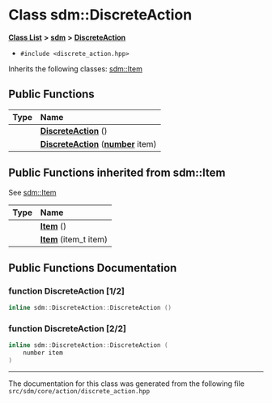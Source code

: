 
<NavBar active_item_id="2"/>

# Class sdm::DiscreteAction


[**Class List**](annotated.md) **>** [**sdm**](namespacesdm.md) **>** [**DiscreteAction**](classsdm_1_1DiscreteAction.md)





* `#include <discrete_action.hpp>`



Inherits the following classes: [sdm::Item](structsdm_1_1Item.md)
















## Public Functions

| Type | Name |
| ---: | :--- |
|   | [**DiscreteAction**](classsdm_1_1DiscreteAction.md#function-discreteaction-1-2) () <br> |
|   | [**DiscreteAction**](classsdm_1_1DiscreteAction.md#function-discreteaction-2-2) ([**number**](namespacesdm.md#typedef-number) item) <br> |

## Public Functions inherited from sdm::Item

See [sdm::Item](structsdm_1_1Item.md)

| Type | Name |
| ---: | :--- |
|   | [**Item**](structsdm_1_1Item.md#function-item-1-2) () <br> |
|   | [**Item**](structsdm_1_1Item.md#function-item-2-2) (item\_t item) <br> |















## Public Functions Documentation


### function DiscreteAction [1/2]


```cpp
inline sdm::DiscreteAction::DiscreteAction () 
```



### function DiscreteAction [2/2]


```cpp
inline sdm::DiscreteAction::DiscreteAction (
    number item
) 
```



------------------------------
The documentation for this class was generated from the following file `src/sdm/core/action/discrete_action.hpp`